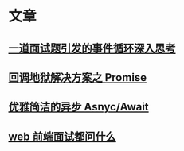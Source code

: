 # 文章

## [一道面试题引发的事件循环深入思考](https://mp.weixin.qq.com/s/B1ZGrDs7BJ34Md5Wa-FJVA)

## [回调地狱解决方案之 Promise](https://mp.weixin.qq.com/s/h1DRzGBnXFbNoMHhbI8tOg)

## [优雅简洁的异步 Asnyc/Await](https://mp.weixin.qq.com/s/z1xQ_MVtsdpEKNlT2_UHmA)

## [web 前端面试都问什么](https://mp.weixin.qq.com/s/uaIi7TEpgtFFwaeCBuqWZQ)
